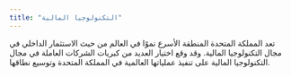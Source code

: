 ```yaml
---
title: "التكنولوجيا المالية"
---
```

تعد المملكة المتحدة المنطقة الأسرع نموًا في العالم من حيث الاستثمار الداخلي في مجال التكنولوجيا المالية. وقد وقع اختيار العديد من كبريات الشركات العاملة في مجال التكنولوجيا المالية على تنفيذ عملياتها العالمية في المملكة المتحدة وتوسيع نطاقها.
